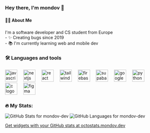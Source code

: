 <h3 align="left">Hey there, I'm mondov 👋</h3>

### 

<h4 align="left">👩‍💻  About Me</h4>

### 

<p align="left">I'm a software developer and CS student from Europe<br>- ✨ Creating bugs since 2019<br>- 📚 I'm currently learning web and mobile dev</p>

<h3 align="left">🛠 Languages and tools</h3>

### 

<div align="left">
  <img src="https://cdn.jsdelivr.net/gh/devicons/devicon/icons/javascript/javascript-original.svg" height="40" alt="javascript logo"  />
  <img width="12" />
  <img src="https://cdn.jsdelivr.net/gh/devicons/devicon/icons/nextjs/nextjs-original.svg" height="40" alt="nextjs logo"  />
  <img width="12" />
  <img src="https://cdn.jsdelivr.net/gh/devicons/devicon/icons/react/react-original.svg" height="40" alt="react logo"  />
  <img width="12" />
  <img src="https://cdn.jsdelivr.net/gh/devicons/devicon@latest/icons/tailwindcss/tailwindcss-original.svg" height="40" alt="tailwindcss logo"  />
  <img width="12" />
  <img src="https://cdn.jsdelivr.net/gh/devicons/devicon/icons/firebase/firebase-plain.svg" height="40" alt="firebase logo"  />
  <img width="12" />
  <img src="https://cdn.jsdelivr.net/gh/devicons/devicon@latest/icons/supabase/supabase-original.svg" height="40" alt="supabase logo"  />
  <img width="12" />
  <img src="https://cdn.jsdelivr.net/gh/devicons/devicon/icons/googlecloud/googlecloud-original.svg" height="40" alt="googlecloud logo"  />
  <img width="12" />
  <img src="https://cdn.jsdelivr.net/gh/devicons/devicon/icons/python/python-original.svg" height="40" alt="python logo"  />
  <img width="12" />
  <img src="https://cdn.jsdelivr.net/gh/devicons/devicon/icons/c/c-original.svg" height="40" alt="c logo"  />
  <img width="12" />
  <img src="https://cdn.jsdelivr.net/gh/devicons/devicon/icons/figma/figma-original.svg" height="40" alt="figma logo"  />
</div>

### 

<h3 align="left">🔥 My Stats: </h3>

<p align="left">
  <img src="https://octostats.mondov.dev/widget?username=mondov-dev&type=overview&width=400" alt="GitHub Stats for mondov-dev" style="display: inline-block; vertical-align: top;"/>
  <img src="https://octostats.mondov.dev/widget?username=mondov-dev&type=languages&width=400" alt="GitHub Languages for mondov-dev" style="display: inline-block; vertical-align: top;"/>
</p>

<p><a href="https://octostats.mondov.dev" target="_blank">Get widgets with your GitHub stats at octostats.mondov.dev</a></p>
